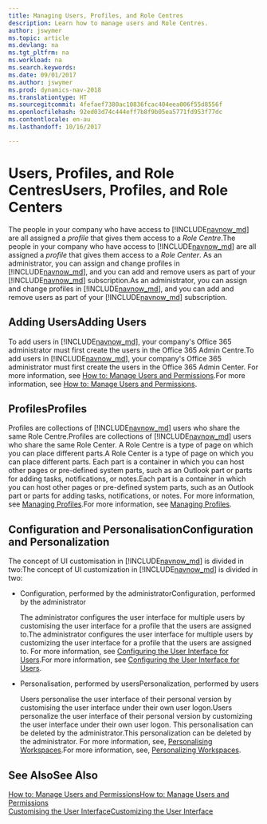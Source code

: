 ```yaml
---
title: Managing Users, Profiles, and Role Centres
description: Learn how to manage users and Role Centres.
author: jswymer
ms.topic: article
ms.devlang: na
ms.tgt_pltfrm: na
ms.workload: na
ms.search.keywords: 
ms.date: 09/01/2017
ms.author: jswymer
ms.prod: dynamics-nav-2018
ms.translationtype: HT
ms.sourcegitcommit: 4fefaef7380ac10836fcac404eea006f55d8556f
ms.openlocfilehash: 92ed03d74c444eff7b8f9b05ea5771fd953f77dc
ms.contentlocale: en-au
ms.lasthandoff: 10/16/2017

---
```

# <a name="users-profiles-and-role-centers"></a><span data-ttu-id="43e7c-103">Users, Profiles, and Role Centres</span><span class="sxs-lookup"><span data-stu-id="43e7c-103">Users, Profiles, and Role Centers</span></span>
<span data-ttu-id="43e7c-104">The people in your company who have access to [!INCLUDE[navnow_md](includes/navnow_md.md)] are all assigned a *profile* that gives them access to a *Role Centre*.</span><span class="sxs-lookup"><span data-stu-id="43e7c-104">The people in your company who have access to [!INCLUDE[navnow_md](includes/navnow_md.md)] are all assigned a *profile* that gives them access to a *Role Center*.</span></span> <span data-ttu-id="43e7c-105">As an administrator, you can assign and change profiles in [!INCLUDE[navnow_md](includes/navnow_md.md)], and you can add and remove users as part of your [!INCLUDE[navnow_md](includes/navnow_md.md)] subscription.</span><span class="sxs-lookup"><span data-stu-id="43e7c-105">As an administrator, you can assign and change profiles in [!INCLUDE[navnow_md](includes/navnow_md.md)], and you can add and remove users as part of your [!INCLUDE[navnow_md](includes/navnow_md.md)] subscription.</span></span>  

## <a name="adding-users"></a><span data-ttu-id="43e7c-106">Adding Users</span><span class="sxs-lookup"><span data-stu-id="43e7c-106">Adding Users</span></span>
<span data-ttu-id="43e7c-107">To add users in [!INCLUDE[navnow_md](includes/navnow_md.md)], your company's Office 365 administrator must first create the users in the Office 365 Admin Centre.</span><span class="sxs-lookup"><span data-stu-id="43e7c-107">To add users in [!INCLUDE[navnow_md](includes/navnow_md.md)], your company's Office 365 administrator must first create the users in the Office 365 Admin Center.</span></span> <span data-ttu-id="43e7c-108">For more information, see [How to: Manage Users and Permissions](ui-how-users-permissions.md).</span><span class="sxs-lookup"><span data-stu-id="43e7c-108">For more information, see [How to: Manage Users and Permissions](ui-how-users-permissions.md).</span></span>  

## <a name="profiles"></a><span data-ttu-id="43e7c-109">Profiles</span><span class="sxs-lookup"><span data-stu-id="43e7c-109">Profiles</span></span>
<span data-ttu-id="43e7c-110">Profiles are collections of [!INCLUDE[navnow_md](includes/navnow_md.md)] users who share the same Role Centre.</span><span class="sxs-lookup"><span data-stu-id="43e7c-110">Profiles are collections of [!INCLUDE[navnow_md](includes/navnow_md.md)] users who share the same Role Center.</span></span> <span data-ttu-id="43e7c-111">A Role Centre is a type of page on which you can place different parts.</span><span class="sxs-lookup"><span data-stu-id="43e7c-111">A Role Center is a type of page on which you can place different parts.</span></span> <span data-ttu-id="43e7c-112">Each part is a container in which you can host other pages or pre-defined system parts, such as an Outlook part or parts for adding tasks, notifications, or notes.</span><span class="sxs-lookup"><span data-stu-id="43e7c-112">Each part is a container in which you can host other pages or pre-defined system parts, such as an Outlook part or parts for adding tasks, notifications, or notes.</span></span> <span data-ttu-id="43e7c-113">For more information, see [Managing Profiles](admin-profiles.md).</span><span class="sxs-lookup"><span data-stu-id="43e7c-113">For more information, see [Managing Profiles](admin-profiles.md).</span></span>

## <a name="configuration-and-personalization"></a><span data-ttu-id="43e7c-114">Configuration and Personalisation</span><span class="sxs-lookup"><span data-stu-id="43e7c-114">Configuration and Personalization</span></span>
<span data-ttu-id="43e7c-115">The concept of UI customisation in [!INCLUDE[navnow_md](includes/navnow_md.md)] is divided in two:</span><span class="sxs-lookup"><span data-stu-id="43e7c-115">The concept of UI customization in [!INCLUDE[navnow_md](includes/navnow_md.md)] is divided in two:</span></span>  

-   <span data-ttu-id="43e7c-116">Configuration, performed by the administrator</span><span class="sxs-lookup"><span data-stu-id="43e7c-116">Configuration, performed by the administrator</span></span>  

    <span data-ttu-id="43e7c-117">The administrator configures the user interface for multiple users by customising the user interface for a profile that the users are assigned to.</span><span class="sxs-lookup"><span data-stu-id="43e7c-117">The administrator configures the user interface for multiple users by customizing the user interface for a profile that the users are assigned to.</span></span> <span data-ttu-id="43e7c-118">For more information, see [Configuring the User Interface for Users](admin-configure-user-interface.md).</span><span class="sxs-lookup"><span data-stu-id="43e7c-118">For more information, see [Configuring the User Interface for Users](admin-configure-user-interface.md).</span></span> 

-   <span data-ttu-id="43e7c-119">Personalisation, performed by users</span><span class="sxs-lookup"><span data-stu-id="43e7c-119">Personalization, performed by users</span></span>  

    <span data-ttu-id="43e7c-120">Users personalise the user interface of their personal version by customising the user interface under their own user logon.</span><span class="sxs-lookup"><span data-stu-id="43e7c-120">Users personalize the user interface of their personal version by customizing the user interface under their own user logon.</span></span> <span data-ttu-id="43e7c-121">This personalisation can be deleted by the administrator.</span><span class="sxs-lookup"><span data-stu-id="43e7c-121">This personalization can be deleted by the administrator.</span></span> <span data-ttu-id="43e7c-122">For more information, see, [Personalising Workspaces](ui-personalization-overview.md).</span><span class="sxs-lookup"><span data-stu-id="43e7c-122">For more information, see, [Personalizing Workspaces](ui-personalization-overview.md).</span></span> 

## <a name="see-also"></a><span data-ttu-id="43e7c-123">See Also</span><span class="sxs-lookup"><span data-stu-id="43e7c-123">See Also</span></span>  
[<span data-ttu-id="43e7c-124">How to: Manage Users and Permissions</span><span class="sxs-lookup"><span data-stu-id="43e7c-124">How to: Manage Users and Permissions</span></span>](ui-how-users-permissions.md)  
[<span data-ttu-id="43e7c-125">Customising the User Interface</span><span class="sxs-lookup"><span data-stu-id="43e7c-125">Customizing the User Interface</span></span>](ui-customizing-overview.md)   
<!-- [Security Overview](../Security%20Overview.md)-->


